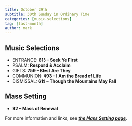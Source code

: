 ```yaml
---
title: October 29th 
subtitle: 30th Sunday in Ordinary Time
categories: [music-selections]
tag: [last-month]
author: mark
---
```


## Music Selections

- ENTRANCE: **613 – Seek Ye First**
- PSALM: **Respond & Acclaim**
- GIFTS: **759 – Blest Are They**
- COMMUNION: **493 – I Am the Bread of Life**
- DISMISSAL: **619 – Though the Mountains May Fall**

## Mass Setting

- **92 – Mass of Renewal**

For more information and links, see _**[the Mass Setting page](/mass-setting/)**_.

